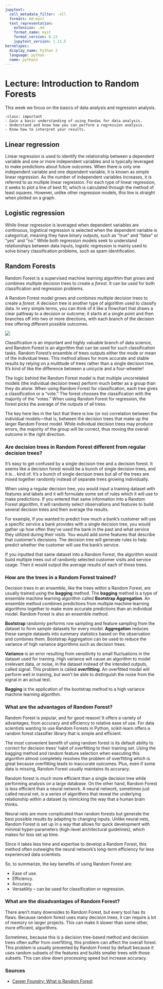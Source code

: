 ```yaml
---
jupytext:
  cell_metadata_filter: -all
  formats: md:myst
  text_representation:
    extension: .md
    format_name: myst
    format_version: 0.13
    jupytext_version: 1.11.5
kernelspec:
  display_name: Python 3
  language: python
  name: python3
---
```


# Lecture: Introduction to Random Forests

This week we focus on the basics of data analysis and regression analysis. 

`````{admonition} Learning objectives week 2
:class: important
- Gain a basic understanding of using Pandas for data analysis.
- Understand and know how you can perform a regression analysis. 
- Know how to interpret your results.
`````

## Linear regression
Linear regression is used to identify the relationship between a dependent variable and one or more independent variables and is typically leveraged to make predictions about future outcomes. When there is only one independent variable and one dependent variable, it is known as simple linear regression. As the number of independent variables increases, it is referred to as multiple linear regression. For each type of linear regression, it seeks to plot a line of best fit, which is calculated through the method of least squares. However, unlike other regression models, this line is straight when plotted on a graph.

## Logistic regression
While linear regression is leveraged when dependent variables are continuous, logistical regression is selected when the dependent variable is categorical, meaning they have binary outputs, such as "true" and "false" or "yes" and "no." While both regression models seek to understand relationships between data inputs, logistic regression is mainly used to solve binary classification problems, such as spam identification.

## Random Forests
Random Forest is a supervised machine learning algorithm that grows and combines multiple decision trees to create a *forest*. It can be used for both classification and regression problems. 

A Random Forest model grows and combines multiple decision trees to create a *forest*. A decision tree is another type of algorithm used to classify data. In very simple terms, you can think of it like a flowchart that draws a clear pathway to a decision or outcome; it starts at a single point and then branches off into two or more directions, with each branch of the decision tree offering different possible outcomes.

<img src="../_static/images/decision-tree-example-2-1.jpg" class="bg-primary mb-1">

Classification is an important and highly valuable branch of data science, and Random Forest is an algorithm that can be used for such classification tasks. Random Forest’s ensemble of trees outputs either the mode or mean of the individual trees. This method allows for more accurate and stable results by relying on a multitude of trees rather than a single decision tree. It’s kind of like the difference between a unicycle and a four-wheeler!

The logic behind the Random Forest model is that multiple uncorrelated models (the individual decision trees) perform much better as a group than they do alone. When using Random Forest for classification, each tree gives a classification or a “vote.” The forest chooses the classification with the majority of the “votes.” When using Random Forest for regression, the forest picks the average of the outputs of all trees.

The key here lies in the fact that there is low (or no) correlation between the individual models—that is, between the decision trees that make up the larger Random Forest model. While individual decision trees may produce errors, the majority of the group will be correct, thus moving the overall outcome in the right direction.

### Are decision trees in Random Forest different from regular decision trees?
It’s easy to get confused by a single decision tree and a decision forest. It seems like a decision forest would be a bunch of single decision trees, and it is… kind of. It’s a bunch of single decision trees but all of the trees are mixed together randomly instead of separate trees growing individually.

When using a regular decision tree, you would input a training dataset with features and labels and it will formulate some set of rules which it will use to make predictions. If you entered that same information into a Random Forest algorithm, it will randomly select observations and features to build several decision trees and then average the results.

For example, if you wanted to predict how much a bank’s customer will use a specific service a bank provides with a single decision tree, you would gather up how often they’ve used the bank in the past and what service they utilized during their visits. You would add some features that describe that customer’s decisions. The decision tree will generate rules to help predict whether the customer will use the bank’s service.

If you inputted that same dataset into a Random Forest, the algorithm would build multiple trees out of randomly selected customer visits and service usage. Then it would output the average results of each of those trees.

### How are the trees in a Random Forest trained?
Decision trees in an ensemble, like the trees within a Random Forest, are usually trained using the **bagging** method. The **bagging** method is a type of ensemble machine learning algorithm called **Bootstrap Aggregation**. An ensemble method combines predictions from multiple machine learning algorithms together to make more accurate predictions than an individual model. Random Forest is also an ensemble method.

**Bootstrap** randomly performs row sampling and feature sampling from the dataset to form sample datasets for every model. **Aggregation** reduces these sample datasets into summary statistics based on the observation and combines them. Bootstrap Aggregation can be used to reduce the variance of high variance algorithms such as decision trees.

**Variance** is an error resulting from sensitivity to small fluctuations in the dataset used for training. High variance will cause an algorithm to model irrelevant data, or noise, in the dataset instead of the intended outputs, called signal. This problem is called **overfitting**. An overfitted model will perform well in training, but won’t be able to distinguish the noise from the signal in an actual test.

**Bagging** is the application of the bootstrap method to a high variance machine learning algorithm.

### What are the advantages of Random Forest?
Random Forest is popular, and for good reason! It offers a variety of advantages, from accuracy and efficiency to relative ease of use. For data scientists wanting to use Random Forests in Python, scikit-learn offers a random forest classifier library that is simple and efficient.

The most convenient benefit of using random forest is its default ability to correct for decision trees’ habit of overfitting to their training set. Using the bagging method and random feature selection when executing this algorithm almost completely resolves the problem of overfitting which is great because overfitting leads to inaccurate outcomes. Plus, even if some data is missing, Random Forest usually maintains its accuracy.

Random forest is much more efficient than a single decision tree while performing analysis on a large database. On the other hand, Random Forest is less efficient than a neural network. A neural network, sometimes just called neural net, is a series of algorithms that reveal the underlying relationship within a dataset by mimicking the way that a human brain thinks.

Neural nets are more complicated than random forests but generate the best possible results by adapting to changing inputs. Unlike neural nets, Random Forest is set up in a way that allows for quick development with minimal hyper-parameters (high-level architectural guidelines), which makes for less set up time.

Since it takes less time and expertise to develop a Random Forest, this method often outweighs the neural network’s long-term efficiency for less experienced data scientists.

So, to summarize, the key benefits of using Random Forest are:

- Ease of use.
- Efficiency.
- Accuracy.
- Versatility – can be used for classification or regression.

### What are the disadvantages of Random Forest?
There aren’t many downsides to Random Forest, but every tool has its flaws. Because random forest uses many decision trees, it can require a lot of memory on larger projects. This can make it slower than some other, more efficient, algorithms.

Sometimes, because this is a decision tree-based method and decision trees often suffer from overfitting, this problem can affect the overall forest. This problem is usually prevented by Random Forest by default because it uses random subsets of the features and builds smaller trees with those subsets. This can slow down processing speed but increase accuracy.

### Sources

- [Career Foundry: What is Random Forest](https://careerfoundry.com/en/blog/data-analytics/what-is-random-forest/)